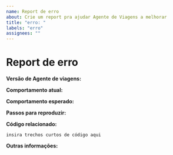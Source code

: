 ```yaml
---
name: Report de erro
about: Crie um report pra ajudar Agente de Viagens a melhorar
title: "erro: "
labels: "erro"
assignees: ""
---
```


# Report de erro

**Versão de Agente de viagens:**

<!-- Por favor, especifique o commit ou a versão da tag. -->

**Comportamento atual:**

<!-- Descreva como o bug se manifesta. -->

**Comportamento esperado:**

<!-- Descreva o comportamento esperado sem o bug. -->

**Passos para reproduzir:**

<!-- Explique os passos necessários para duplicar o problema, especialmente se você puder fornecer um exemplo de aplicação. -->

**Código relacionado:**

<!-- Se você puder ilustrar o bug ou a solicitação de funcionalidade com um exemplo, forneça-o aqui. -->

```
insira trechos curtos de código aqui
```

**Outras informações:**

<!-- Liste quaisquer outras informações relevantes para o seu problema. Issues relacionadas, sugestões de como corrigir, links do Stack Overflow, links de fóruns, etc. -->
